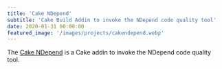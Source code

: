 ```yaml
---
title: 'Cake NDepend'
subtitle: 'Cake Build Addin to invoke the NDepend code quality tool'
date: 2020-01-31 00:00:00
featured_image: '/images/projects/cakendepend.webp'
---
```


The [Cake NDepend](https://github.com/cake-contrib/cake-ndepend) is a Cake addin to invoke the NDepend code quality tool.